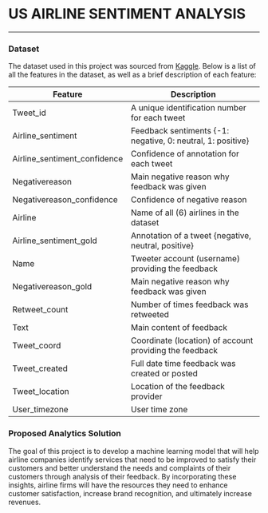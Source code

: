 # US AIRLINE SENTIMENT ANALYSIS

---

### Dataset

The dataset used in this project was sourced from [Kaggle](https://www.kaggle.com/datasets/crowdflower/twitter-airline-sentiment). Below is a list of all the features in
the dataset, as well as a brief description of each feature:

| Feature | Description |
|---------|-------------|
| Tweet_id | A unique identification number for each tweet |
| Airline_sentiment | Feedback sentiments {-1: negative, 0: neutral, 1: positive} |
| Airline_sentiment_confidence | Confidence of annotation for each tweet |
| Negativereason | Main negative reason why feedback was given |
| Negativereason_confidence | Confidence of negative reason |
| Airline | Name of all (6) airlines in the dataset |
| Airline_sentiment_gold | Annotation of a tweet {negative, neutral, positive} |
| Name | Tweeter account (username) providing the feedback |
| Negativereason_gold | Main negative reason why feedback was given |
| Retweet_count | Number of times feedback was retweeted |
| Text | Main content of feedback |
| Tweet_coord | Coordinate (location) of account providing the feedback |
| Tweet_created | Full date time feedback was created or posted |
| Tweet_location | Location of the feedback provider |
| User_timezone | User time zone |

### Proposed Analytics Solution

The goal of this project is to develop a machine learning model that will help airline companies
identify services that need to be improved to satisfy their customers and better understand the
needs and complaints of their customers through analysis of their feedback. By incorporating these
insights, airline firms will have the resources they need to enhance customer satisfaction, increase
brand recognition, and ultimately increase revenues.

